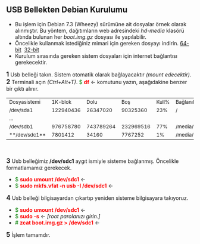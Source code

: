 ## USB Bellekten Debian Kurulumu

* Bu işlem için Debian 7.3 (Wheezy) sürümüne ait dosyalar örnek olarak alınmıştır. Bu yöntem, dağıtımların web adresindeki *hd-media* klasörü altında bulunan her *boot.img.gz* dosyası ile yapılabilir.<br>
* Öncelikle kullanmak istediğiniz mimari için gereken dosyayı indirin. [64-bit](http://ftp.nl.debian.org/debian/dists/wheezy/main/installer-amd64/current/images/hd-media/boot.img.gz)&nbsp;
[32-bit](http://ftp.nl.debian.org/debian/dists/wheezy/main/installer-i386/current/images/hd-media/boot.img.gz)
* Kurulum sırasında gereken sistem dosyaları için internet bağlantısı gerekecektir.<br>

__<big>1</big>__ Usb belleği takın. Sistem otomatik olarak bağlayacaktır *(mount edecektir)*.<br> 
__<big>2</big>__ Terminali açın *(Ctrl+Alt+T)*. <span style="color:green">$</span> <span style="color:red">**df**</span> &larr; komutunu yazın, aşağıdakine benzer bir çıktı alınır.<br>

<small> <table><tr><td><small>Dosyasistemi</small></td><td><small>1K-blok</small></td><td><small>Dolu</small></td><td><small>Boş</small></td><td> <small>Kull%</small></td><td><small>Bağlanılan yer</small></td></tr>
<tr><td><small>/dev/sda1</small></td><td><small>122940436</small></td><td><small>26347020</small></td><td><small>90325360</small></td><td><small>23%</small></td> <td><small>/</small></td></tr><tr><td><small>...</small></td></tr>
<td><small>/dev/sdb1</small></td><td><small>976758780</small></td><td><small>743789264</small></td><td><small>232969516</small></td><td><small>77%</small></td> <td><small>/media/tera</small></td>
<tr><td><small>**/dev/sdc1**</small></td><td><small>7801412</small></td><td><small>34160</small></td><td><small>7767252</small></td><td><small>1%</small></td><td><small>/media/metin/usb</small></td></tr></table> </small><br>

__<big>3</big>__ Usb belleğimiz **/dev/sdc1** aygıt ismiyle sisteme bağlanmış. Öncelikle formatlamamız gerekecek.

* <span style="color:green">$</span> <span style="color:red">**sudo umount /dev/sdc1**</span> &larr;
* <span style="color:green">$</span> <span style="color:red">**sudo mkfs.vfat -n usb -I /dev/sdc1**</span> &larr;

__<big>4</big>__ Usb belleği bilgisayardan çıkartıp yeniden sisteme bilgisayara takıyoruz.<br>

* <span style="color:green">$</span> <span style="color:red"> **sudo umount /dev/sdc1**</span> &larr;
* <span style="color:green">$</span><span style="color:red"> **sudo -s**</span> &larr; *[root parolanızı girin.]*
* <span style="color:green">#</span><span style="color:red"> **zcat boot.img.gz > /dev/sdc1**</span> &larr;

__<big>5</big>__ İşlem tamamdır.
